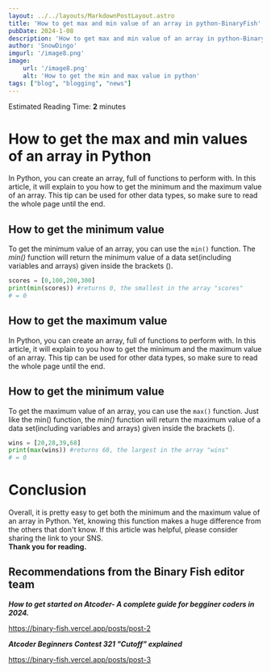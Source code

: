 ```yaml
---
layout: ../../layouts/MarkdownPostLayout.astro
title: 'How to get max and min value of an array in python-BinaryFish'
pubDate: 2024-1-08
description: 'How to get max and min value of an array in python-BinaryFish'
author: 'SnowDingo'
imgurl: '/image8.png'
image:
    url: '/image8.png'
    alt: 'How to get the min and max value in python'
tags: ["blog", "blogging", "news"]
---
```

Estimated Reading Time: **2** minutes
# How to get the max and min values of an array in Python
In Python, you can create an array, full of functions to perform with.
In this article, it will explain to you how to get the minimum and the maximum value of an array. This tip can be used for other data types, so make sure to read the whole page until the end.

## How to get the minimum value
To get the minimum value of an array, you can use the ```min()``` function. The *min()* function will return the minimum value of a data set(including variables and arrays) given inside the brackets ().

```py 
scores = [0,100,200,300]
print(min(scores)) #returns 0, the smallest in the array "scores"
# = 0
```


## How to get the maximum value
In Python, you can create an array, full of functions to perform with.
In this article, it will explain to you how to get the minimum and the maximum value of an array. This tip can be used for other data types, so make sure to read the whole page until the end.

## How to get the minimum value
To get the maximum value of an array, you can use the ```max()``` function. Just like the min() function, the *min()* function will return the maximum value of a data set(including variables and arrays) given inside the brackets ().

```py 
wins = [20,28,39,68]
print(max(wins)) #returns 68, the largest in the array "wins"
# = 0
```

# Conclusion
Overall, it is pretty easy to get both the minimum and the maximum value of an array in Python. Yet, knowing this function makes a huge difference from the others that don't know.
If this article was helpful, please consider sharing the link to your SNS. 
<br />**Thank you for reading.**

## Recommendations from the Binary Fish editor team

***How to get started on Atcoder- A complete guide for begginer coders in 2024.***

https://binary-fish.vercel.app/posts/post-2


***Atcoder Beginners Contest 321 "Cutoff" explained***

https://binary-fish.vercel.app/posts/post-3